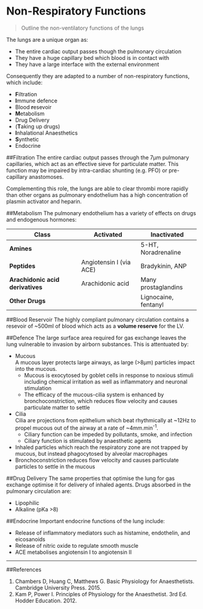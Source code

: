 # Non-Respiratory Functions
>Outline the non-ventilatory functions of the lungs

The lungs are a unique organ as:
* The entire cardiac output passes though the pulmonary circulation
* They have a huge capillary bed which blood is in contact with
* They have a large interface with the external environment

Consequently they are adapted to a number of non-respiratory functions, which include:
* **F**iltration
* **I**mmune defence
* Blood **r**esevoir
* **M**etabolism
* Drug Delivery
 * (**T**aking up drugs)
 * **I**nhalational Anaesthetics
* **S**ynthetic 
 * Endocrine

##Filtration
The entire cardiac output passes through the 7μm pulmonary capillaries, which act as an effective sieve for particulate matter. This function may be impaired by intra-cardiac shunting (e.g. PFO) or pre-capillary anastomoses.

Complementing this role, the lungs are able to clear thrombi more rapidly than other organs as pulmonary endothelium has a high concentration of plasmin activator and heparin.

##Metabolism
The pulmonary endothelium has a variety of effects on drugs and endogenous hormones:

|Class|Activated|Inactivated|
|-----|---------|-----------|
|**Amines**||5-HT, Noradrenaline|
|**Peptides**|Angiotensin I (via ACE)|Bradykinin, ANP|
|**Arachidonic acid derivatives**|Arachidonic acid|Many prostaglandins|
|**Other Drugs**||Lignocaine, fentanyl|

##Blood Reservoir
The highly compliant pulmonary circulation contains a resevoir of ~500ml of blood which acts as a **volume reserve** for the LV.

##Defence
The large surface area required for gas exchange leaves the lung vulnerable to invasion by airborn substances. This is attentuated by:
* Mucous  
 A mucous layer protects large airways, as large (>8μm) particles impact into the mucous.   
  * Mucous is exocytosed by goblet cells in response to noxious stimuli including chemical irritation as well as inflammatory and neuronal stimulation
  * The efficacy of the mucous-cilia system is enhanced by bronchoconstriction, which reduces flow velocity and causes particulate matter to settle
* Cilia  
  Cilia are projections from epithelium which beat rhythmically at ~12Hz to propel mucous out of the airway at a rate of ~4mm.min<sup>-1</sup>.
   * Ciliary function can be impeded by pollutants, smoke, and infection
   * Ciliary function is stimulated by anaesthetic agents
* Inhaled particles which reach the respiratory zone are not trapped by mucous, but instead phagocytosed by alveolar macrophages
* Bronchoconstriction reduces flow velocity and causes particulate particles to settle in the mucous

##Drug Delivery
The same properties that optimise the lung for gas exchange optimise it for delivery of inhaled agents. Drugs absorbed in the pulmonary circulation are:
* Lipophilic
* Alkaline (pKa >8)

##Endocrine
Important endocrine functions of the lung include:
* Release of inflammatory mediators such as histamine, endothelin, and eicosanoids
* Release of nitric oxide to regulate smooth muscle
* ACE metabolises angiotensin I to angiotensin II

---
##References
1. Chambers D, Huang C, Matthews G. Basic Physiology for Anaesthetists. Cambridge University Press. 2015.
2. Kam P, Power I. Principles of Physiology for the Anaesthetist. 3rd Ed. Hodder Education. 2012.

